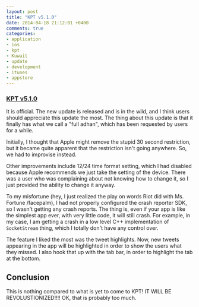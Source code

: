 ```yaml
---
layout: post
title: "KPT v5.1.0"
date: 2014-04-18 21:12:01 +0400
comments: true
categories: 
- application
- ios
- kpt
- Kuwait
- update
- development
- itunes
- appstore
---
```


### [KPT v5.1.0](https://itunes.apple.com/us/app/kuwait-prayer-times/id395107915?mt=8)

It is official. The new update is released and is in the wild, and I think users should appreciate this update the most. The thing about this update is that it finally has what we call a "full adhan", which has been requested by users for a while.

Initially, I thought that Apple might remove the stupid 30 second restriction, but it became quite apparent that the restriction isn't going anywhere. So, we had to improvise instead.

Other improvements include 12/24 time format setting, which I had disabled because Apple recommends we just take the setting of the device. There was a user who was complaining about not knowing how to change it, so I just provided the ability to change it anyway.

To my misfortune (hey, I just realized the play on words Riot did with Ms. Fortune /facepalm), I had not properly configured the crash reporter SDK, so I wasn't getting any crash reports. The thing is, even if your app is like the simplest app ever, with very little code, it will still crash. For example, in my case, I am getting a crash in a low level C++ implementation of `SocketStream` thing, which I totally don't have any control over.

The feature I liked the most was the tweet highlights. Now, new tweets appearing in the app will be highlighted in order to show the users what they missed. I also hook that up with the tab bar, in order to highlight the tab at the bottom.

## Conclusion

This is nothing compared to what is yet to come to KPT! IT WILL BE REVOLUSTIONIZED!!!! OK, that is probably too much.

